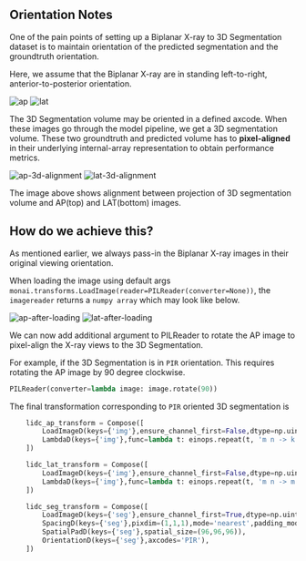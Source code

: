 ## Orientation Notes

One of the pain points of setting up a Biplanar X-ray to 3D Segmentation dataset is to maintain orientation of the predicted segmentation and the groundtruth orientation.

Here, we assume that the Biplanar X-ray are in standing left-to-right, anterior-to-posterior orientation.

![ap](LIDC-0001_vert-9_ap.png)
![lat](LIDC-0001_vert-9_lat.png)

The 3D Segmentation volume may be oriented in a defined axcode. When these images go through the model pipeline, we get a 3D segmentation volume. These two groundtruth and predicted volume has to **pixel-aligned** in their underlying internal-array representation to obtain performance metrics.

![ap-3d-alignment](ap_3d_alignment.png)
![lat-3d-alignment](lat_3d_alignment.png)

The image above shows alignment between projection of 3D segmentation volume and AP(top) and LAT(bottom) images.

## How do we achieve this?

As mentioned earlier, we always pass-in the Biplanar X-ray images in their original viewing orientation.

When loading the image using default args `monai.transforms.LoadImage(reader=PILReader(converter=None))`, the `imagereader` returns a `numpy array` which may look like below.

![ap-after-loading](ap_after_loading.png)
![lat-after-loading](lat_after_loading.png)

We can now add additional argument to PILReader to rotate the AP image to pixel-align the X-ray views to the 3D Segmentation.

For example, if the 3D Segmentation is in `PIR` orientation. This requires rotating the AP image by 90 degree clockwise.

```python
PILReader(converter=lambda image: image.rotate(90))
```

The final transformation corresponding to `PIR` oriented 3D segmentation is

```python
    lidc_ap_transform = Compose([
        LoadImageD(keys={'img'},ensure_channel_first=False,dtype=np.uint8, simple_keys=True,image_only=False,reader=PILReader(converter=lambda image: image.rotate(90))),
        LambdaD(keys={'img'},func=lambda t: einops.repeat(t, 'm n -> k m n', k=96))
    ])

    lidc_lat_transform = Compose([
        LoadImageD(keys={'img'},ensure_channel_first=False,dtype=np.uint8, simple_keys=True,image_only=False,reader=PILReader(converter=None)),
        LambdaD(keys={'img'},func=lambda t: einops.repeat(t, 'm n -> m n k', k=96))
    ])

    lidc_seg_transform = Compose([
        LoadImageD(keys={'seg'},ensure_channel_first=True,dtype=np.uint8,simple_keys=True,image_only=False),
        SpacingD(keys={'seg'},pixdim=(1,1,1),mode='nearest',padding_mode='zeros',),
        SpatialPadD(keys={'seg'},spatial_size=(96,96,96)),
        OrientationD(keys={'seg'},axcodes='PIR'),
    ])
```
